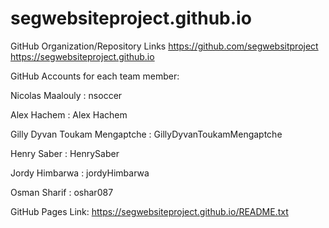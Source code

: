 # segwebsiteproject.github.io
GitHub Organization/Repository Links
https://github.com/segwebsitproject
https://segwebsiteproject.github.io



GitHub Accounts for each team member: 

Nicolas Maalouly : nsoccer 

Alex Hachem : Alex Hachem 

Gilly Dyvan Toukam Mengaptche : GillyDyvanToukamMengaptche 

Henry Saber : HenrySaber

Jordy Himbarwa : jordyHimbarwa

Osman Sharif : oshar087



GitHub Pages Link:
https://segwebsiteproject.github.io/README.txt
